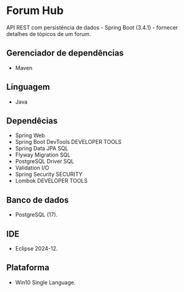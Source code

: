 # Forum Hub  
API REST com persistência de dados - Spring Boot (3.4.1) -  fornecer detalhes de tópicos de um forum.    
## Gerenciador de dependências  
- Maven  
## Linguagem  
- Java  
## Dependêcias  
- Spring Web
- Spring Boot DevTools DEVELOPER TOOLS
- Spring Data JPA SQL
- Flyway Migration SQL
- PostgreSQL Driver SQL
- Validation I/O
- Spring Security SECURITY  
- Lombok DEVELOPER TOOLS
## Banco de dados
- PostgreSQL (17). 
## IDE
- Eclipse 2024-12.
## Plataforma
- Win10 Single Language.